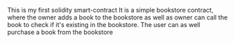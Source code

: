 This is my first solidity smart-contract
It is a simple bookstore contract, where the owner adds a book to the bookstore as well as owner can call the book to check if it's existing in the bookstore.
The user can as well purchase a book from the bookstore
